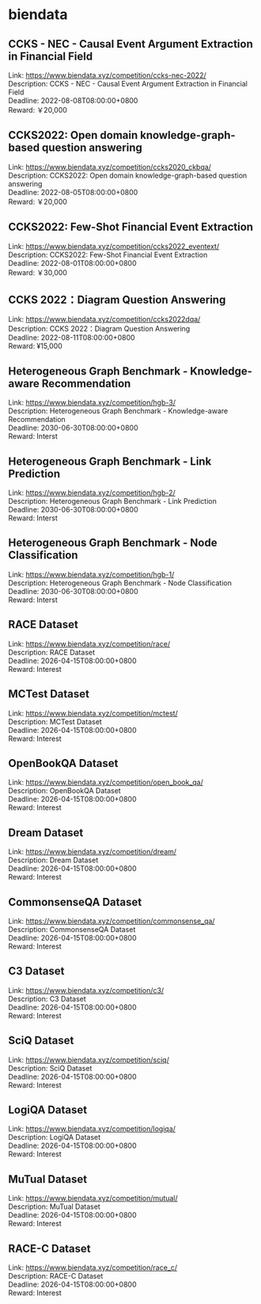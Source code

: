 # biendata



## CCKS - NEC - Causal Event Argument Extraction in Financial Field

Link: https://www.biendata.xyz/competition/ccks-nec-2022/  
Description: CCKS - NEC - Causal Event Argument Extraction in Financial Field  
Deadline: 2022-08-08T08:00:00+0800  
Reward: ￥20,000  


## CCKS2022: Open domain knowledge-graph-based question answering

Link: https://www.biendata.xyz/competition/ccks2020_ckbqa/  
Description: CCKS2022: Open domain knowledge-graph-based question answering  
Deadline: 2022-08-05T08:00:00+0800  
Reward: ￥20,000  


## CCKS2022: Few-Shot Financial Event Extraction

Link: https://www.biendata.xyz/competition/ccks2022_eventext/  
Description: CCKS2022: Few-Shot Financial Event Extraction  
Deadline: 2022-08-01T08:00:00+0800  
Reward: ￥30,000  


## CCKS 2022：Diagram Question Answering

Link: https://www.biendata.xyz/competition/ccks2022dqa/  
Description: CCKS 2022：Diagram Question Answering  
Deadline: 2022-08-11T08:00:00+0800  
Reward: ¥15,000  


## Heterogeneous Graph Benchmark - Knowledge-aware Recommendation

Link: https://www.biendata.xyz/competition/hgb-3/  
Description: Heterogeneous Graph Benchmark - Knowledge-aware Recommendation  
Deadline: 2030-06-30T08:00:00+0800  
Reward: Interst  


## Heterogeneous Graph Benchmark - Link Prediction

Link: https://www.biendata.xyz/competition/hgb-2/  
Description: Heterogeneous Graph Benchmark - Link Prediction  
Deadline: 2030-06-30T08:00:00+0800  
Reward: Interst  


## Heterogeneous Graph Benchmark - Node Classification

Link: https://www.biendata.xyz/competition/hgb-1/  
Description: Heterogeneous Graph Benchmark - Node Classification  
Deadline: 2030-06-30T08:00:00+0800  
Reward: Interst  


## RACE Dataset

Link: https://www.biendata.xyz/competition/race/  
Description: RACE Dataset  
Deadline: 2026-04-15T08:00:00+0800  
Reward: Interest  


## MCTest Dataset

Link: https://www.biendata.xyz/competition/mctest/  
Description: MCTest Dataset  
Deadline: 2026-04-15T08:00:00+0800  
Reward: Interest  


## OpenBookQA Dataset

Link: https://www.biendata.xyz/competition/open_book_qa/  
Description: OpenBookQA Dataset  
Deadline: 2026-04-15T08:00:00+0800  
Reward: Interest  


## Dream Dataset

Link: https://www.biendata.xyz/competition/dream/  
Description: Dream Dataset  
Deadline: 2026-04-15T08:00:00+0800  
Reward: Interest  


## CommonsenseQA Dataset

Link: https://www.biendata.xyz/competition/commonsense_qa/  
Description: CommonsenseQA Dataset  
Deadline: 2026-04-15T08:00:00+0800  
Reward: Interest  


## C3 Dataset

Link: https://www.biendata.xyz/competition/c3/  
Description: C3 Dataset  
Deadline: 2026-04-15T08:00:00+0800  
Reward: Interest  


## SciQ Dataset

Link: https://www.biendata.xyz/competition/sciq/  
Description: SciQ Dataset  
Deadline: 2026-04-15T08:00:00+0800  
Reward: Interest  


## LogiQA Dataset

Link: https://www.biendata.xyz/competition/logiqa/  
Description: LogiQA Dataset  
Deadline: 2026-04-15T08:00:00+0800  
Reward: Interest  


## MuTual Dataset

Link: https://www.biendata.xyz/competition/mutual/  
Description: MuTual Dataset  
Deadline: 2026-04-15T08:00:00+0800  
Reward: Interest  


## RACE-C Dataset

Link: https://www.biendata.xyz/competition/race_c/  
Description: RACE-C Dataset  
Deadline: 2026-04-15T08:00:00+0800  
Reward: Interest  

